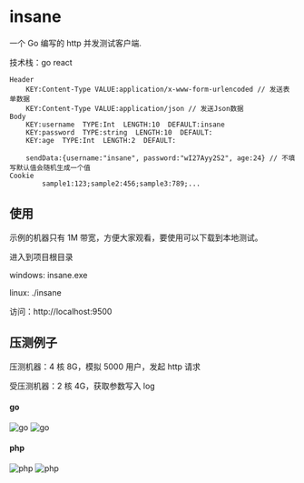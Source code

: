 # insane

一个 Go 编写的 http 并发测试客户端.

技术栈：go react

```
Header
    KEY:Content-Type VALUE:application/x-www-form-urlencoded // 发送表单数据
    KEY:Content-Type VALUE:application/json // 发送Json数据
Body
    KEY:username  TYPE:Int  LENGTH:10  DEFAULT:insane
    KEY:password  TYPE:string  LENGTH:10  DEFAULT:
    KEY:age  TYPE:Int  LENGTH:2  DEFAULT:

    sendData:{username:"insane", password:"wI27Ayy2S2", age:24} // 不填写默认值会随机生成一个值
Cookie
        sample1:123;sample2:456;sample3:789;...
```

## 使用

示例的机器只有 1M 带宽，方便大家观看，要使用可以下载到本地测试。

进入到项目根目录

windows: insane.exe

linux: ./insane

访问：http://localhost:9500

## 压测例子

压测机器：4 核 8G，模拟 5000 用户，发起 http 请求

受压测机器：2 核 4G，获取参数写入 log

#### go

![go](https://i.imgur.com/4Oczg88.png)
![go](https://i.imgur.com/voq27ou.png)

#### php

![php](https://i.imgur.com/NGkJuQM.png)
![php](https://i.imgur.com/KUJyFEB.png)
